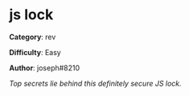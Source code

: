 js lock
============

**Category**: rev

**Difficulty**: Easy

**Author**: joseph#8210

_Top secrets lie behind this definitely secure JS lock._

